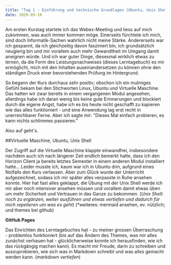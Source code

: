 ```yaml
---
title: "Tag 1 - Einführung und technische Grundlagen (Ubuntu, Unix Shell, GitHub)"
date: 2020-09-10
---
```


Am ersten Kurstag startete ich das Webex-Meeting und liess auf mich zukommen, was auch immer kommen möge. Einerseits fürchtete ich mich, sind doch Informatik-Sachen wahrlich nicht meine Stärke. Andererseits war ich gespannt, da ich gleichzeitig davon fasziniert bin, ich grundsätzlich neugierig bin und mir vorallem auch mehr Gewandtheit im Umgang damit aneignen würde. Und ich war guter Dinge, diesesmal wirklich etwas zu lernen, da die Form des Leistungsnachweises (dieses Lerntagebuch) es mir ermöglicht, mich mit den Inhalten auseinandersetzen zu können ohne den ständigen Druck einer bevorstehenden Prüfung im Hintergrund.

So begann der Kurs durchaus sehr positiv; obschon ich ein mulmiges Gefühl bekam bei den Stichworten Linux, Ubuntu und Virtuelle Maschine. Das hatten wir zwar bereits in einem vergangenen Modul angesehen, allerdings habe ich daran wenig bis keine gute Erinnerungen und blockiert durch die eigene Angst, habe ich es bis heute nicht geschafft zu kapieren wie das alles funktioniert - und eine Anwendung lag erst recht in unerreichbarer Ferne. Aber ich sagte mir: "Dieses Mal einfach probieren, es kann nichts schlimmes passieren."

Also auf geht's.

##Virtuelle Maschine, Ubuntu, Unix Shell

Der Zugriff auf die Virtuelle Maschine klappte einwandfrei, insbesondere nachdem auch ich nach längerer Zeit endlich bemerkt hatte, dass ich den Horizon Client ja bereits letztes Semester in einem anderen Modul installiert hatte... Leider musste ich, kaum war ich in Ubuntu drin, aufgrund eines Notfalls den Kurs verlassen. Aber zum Glück wurde der Unterricht aufgezeichnet, sodass ich mir später alles verpasste in Ruhe ansehen konnte. Hier hat fast alles geklappt, die Übung mit der Unix Shell werde ich mir aber noch intensiver ansehen müssen und vorallem damit etwas üben um mehr Sicherheit und Vertrauen in das Ganze zu bekommen. \(*Unix Shell: noch zu ergänzen, weiter ausführen und etwas vertiefen und dadurch für mich repetieren um was es geht*\)
\(*weiteres: mermaid ansehen, ev. nützlich; und themes bei github)


**GitHub Pages**

Das Einrichten des Lerntagebuches hat - zu meiner grossen Überraschung - problemlos funktioniert (bis auf das Ändern des Themes, was mir alles zunächst verhauen hat - glücklicherweise konnte ich herausfinden, wie ich das rückgängig machen kann). Es macht mir Freude, darin zu schreiben und auszuprobieren, wie sich was in Markdown schreibt und was alles gemacht werden kann. \(*markdown vertiefen*\)
